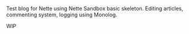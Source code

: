 Test blog for Nette using Nette Sandbox basic skeleton. 
Editing articles, commenting system, logging using Monolog.

WIP
